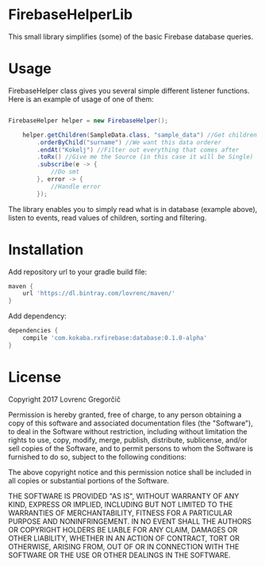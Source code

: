 # FirebaseHelperLib #

This small library simplifies (some) of the basic Firebase database queries.

# Usage

FirebaseHelper class gives you several simple different listener functions. Here is an example of usage of one of them:


```java

FirebaseHelper helper = new FirebaseHelper();

    helper.getChildren(SampleData.class, "sample_data") //Get children of sample_data. SampleData.class - what we want to map data to
        .orderByChild("surname") //We want this data orderer
        .endAt("Kokelj") //Filter out everything that comes after 
        .toRx() //Give me the Source (in this case it will be Single)
        .subscribe(e -> {
            //Do smt
        }, error -> {
            //Handle error
        });   
```


The library enables you to simply read what is in database (example above), listen to events, read values of children, sorting and filtering.


# Installation

Add repository url to your gradle build file:

```gradle
maven {
    url 'https://dl.bintray.com/lovrenc/maven/'
}
```

Add dependency:

```gradle
dependencies {
    compile 'com.kokaba.rxfirebase:database:0.1.0-alpha'
}
```



# License

Copyright 2017 Lovrenc Gregorčič

Permission is hereby granted, free of charge, to any person obtaining a copy of this software and associated documentation files (the "Software"), to deal in the Software without restriction, including without limitation the rights to use, copy, modify, merge, publish, distribute, sublicense, and/or sell copies of the Software, and to permit persons to whom the Software is furnished to do so, subject to the following conditions:

The above copyright notice and this permission notice shall be included in all copies or substantial portions of the Software.

THE SOFTWARE IS PROVIDED "AS IS", WITHOUT WARRANTY OF ANY KIND, EXPRESS OR IMPLIED, INCLUDING BUT NOT LIMITED TO THE WARRANTIES OF MERCHANTABILITY, FITNESS FOR A PARTICULAR PURPOSE AND NONINFRINGEMENT. IN NO EVENT SHALL THE AUTHORS OR COPYRIGHT HOLDERS BE LIABLE FOR ANY CLAIM, DAMAGES OR OTHER LIABILITY, WHETHER IN AN ACTION OF CONTRACT, TORT OR OTHERWISE, ARISING FROM, OUT OF OR IN CONNECTION WITH THE SOFTWARE OR THE USE OR OTHER DEALINGS IN THE SOFTWARE.
